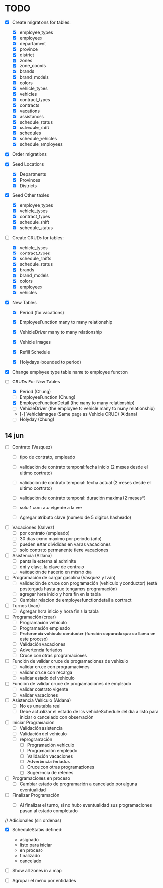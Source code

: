 # TODO

- [x] Create migrations for tables:
  - [x] employee_types
  - [x] employees
  - [x] departament
  - [x] province
  - [x] district
  - [x] zones
  - [x] zone_coords
  - [x] brands
  - [x] brand_models
  - [x] colors
  - [x] vehicle_types
  - [x] vehicles
  - [x] contract_types
  - [x] contracts
  - [x] vacations
  - [x] assistances
  - [x] schedule_status
  - [x] schedule_shift
  - [x] schedules
  - [x] schedule_vehicles
  - [x] schedule_employees

- [x] Order migrations

- [x] Seed Locations
  - [x] Departments
  - [x] Provinces
  - [x] Districts

- [x] Seed Other tables
  - [x] employee_types
  - [x] vehicle_types
  - [x] contract_types
  - [x] schedule_shift
  - [x] schedule_status

- [ ] Create CRUDs for tables:
  - [x] vehicle_types
  - [x] contract_types
  - [x] schedule_shifts
  - [x] schedule_status
  - [x] brands
  - [x] brand_models
  - [x] colors
  - [x] employees
  - [x] vehicles

- [x] New Tables
  - [x] Period (for vacations)

  - [x] EmployeeFunction many to many relationship
  - [x] VehicleDriver many to many relationship
  - [x] Vehicle Images
  - [x] Refill Schedule
  - [x] Holydays (bounded to period)

- [x] Change employee type table name to employee function

- [ ] CRUDs For New Tables
  - [x] Period (Chung)
  - [ ] EmployeeFunction (Chung)
  - [x] EmployeeFunctionDetail (the many to many relationship)
  - [ ] VehicleDriver (the employee to vehicle many to many relationship)
  - [-] VehicleImages (Same page as Vehicle CRUD) (Aldana)
  - [ ] Holyday (Chung)

## 14 jun

- [ ] Contrato (Vasquez)
  - [ ] tipo de contrato, empleado
  - [ ] validación de contrato temporal:fecha inicio (2 meses desde el ultimo contrato)
  - [ ] validación de contrato temporal: fecha actual (2 meses desde el ultimo contrato)
  - [ ] validación de contrato temporal: duración maxima (2 meses*)

  - [ ] solo 1 contrato vigente a la vez
  - [ ] Agregar atributo clave (numero de 5 digitos hasheado)

- [ ] Vacaciones (Galvez)
  - [ ] por contrato (empleado)
  - [ ] 30 días como maximo por periodo (año)
  - [ ] pueden estar divididas en varias vacaciones
  - [ ] solo contrato permanente tiene vacaciones

- [ ] Asistencia (Aldana)
  - [ ] pantalla externa al adminlte
  - [ ] dni y clave, la clave de contrato
  - [ ] validación de hacerlo en mismo día

- [ ] Programación de cargar gasolina (Vasquez y Iván)
  - [ ] validación de cruce con programación (vehiculo y conductor) (está postergada hasta que tengamos programación)
  - [ ] agregar hora inicio y hora fin en la tabla
  - [ ] Cambiar relacion de employeefunctiondetail a contract

- [ ] Turnos (Ivan)
  - [ ] Agregar hora inicio y hora fin a la tabla

- [ ] Programación (crear)
  - [ ] Programación vehiculo
  - [ ] Programación empleado
  - [ ] Preferencia vehiculo conductor (función separada que se llama en este proceso)
  - [ ] Validación vacaciones
  - [ ] Advertencia feriados
  - [ ] Cruce con otras programaciones

- [ ] Función de validar cruce de programaciones de vehiculo
  - [ ] validar cruce con programaciones
  - [ ] validar cruce con recarga
  - [ ] validar estado del vehiculo

- [ ] Función de validar cruce de programaciones de empleado
  - [ ] validar contrato vigente
  - [ ] validar vacaciones
  
- [ ] Asistencia Vehiculo (Aldana)
  - [ ] No es una tabla real
  - [ ] Debe actualizar el estado de los vehicleSchedule del día a listo para iniciar o cancelado con observación
  
- [ ] Iniciar Programación
  - [ ] Validación asistencia
  - [ ] Validación del vehiculo
  - [ ] reprogramación
    - [ ] Programación vehiculo
    - [ ] Programación empleado
    - [ ] Validación vacaciones
    - [ ] Advertencia feriados
    - [ ] Cruce con otras programaciones
    - [ ] Sugerencia de retenes

- [ ] Programaciones en proceso
  - [ ] Cambiar estado de programación a cancelado por alguna eventualidad

- [ ] Finalizar Programación
  - [ ] Al finalizar el turno, si no hubo eventualidad sus programaciones pasan al estado completado



// Adicionales (sin ordenas)
- [x] ScheduleStatus defined:
  - asignado
  - listo para iniciar
  - en proceso
  - finalizado
  - cancelado

- [ ] Show all zones in a map 
- [ ] Agrupar el menu por entidades
